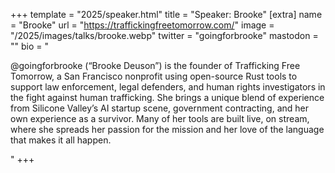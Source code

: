 +++
template = "2025/speaker.html"
title = "Speaker: Brooke"
[extra]
  name = "Brooke"
  url = "https://traffickingfreetomorrow.com/"
  image = "/2025/images/talks/brooke.webp"
  twitter = "goingforbrooke"
  mastodon = ""
  bio = "<p>@goingforbrooke (“Brooke Deuson”) is the founder of Trafficking Free Tomorrow, a San Francisco nonprofit using open-source Rust tools to support law enforcement, legal defenders, and human rights investigators in the fight against human trafficking. She brings a unique blend of experience from Silicone Valley’s AI startup scene, government contracting, and her own experience as a survivor. Many of her tools are built live, on stream, where she spreads her passion for the mission and her love of the language that makes it all happen.</p>"
+++
